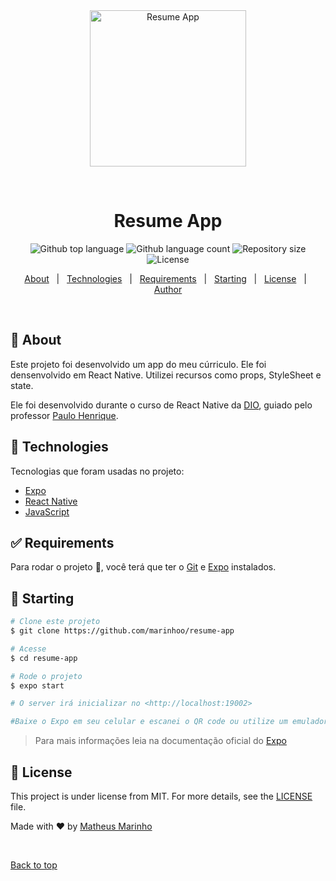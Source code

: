 <div align="center" id="top"> 
  <img src="" alt="Resume App" width='250px' />

  &#xa0;

  <!-- <a href="https://{{app_url}}.netlify.app">Demo</a> -->
</div>

<h1 align="center">Resume App</h1>

<p align="center">
  <img alt="Github top language" src="https://img.shields.io/github/languages/top/marinhoo/resume-app?color=56BEB8&style=for-the-badge">

  <img alt="Github language count" src="https://img.shields.io/github/languages/count/marinhoo/resume-app?color=56BEB8&style=for-the-badge">

  <img alt="Repository size" src="https://img.shields.io/github/repo-size/marinhoo/resume-app?color=56BEB8&style=for-the-badge">

  <img alt="License" src="https://img.shields.io/github/license/marinhoo/resume-app?color=56BEB8&style=for-the-badge">


  <!-- <img alt="Github issues" src="https://img.shields.io/github/issues/{{github}}/{{repository}}?color=56BEB8" /> -->

  <!-- <img alt="Github forks" src="https://img.shields.io/github/forks/{{github}}/{{repository}}?color=56BEB8" /> -->

  <!-- <img alt="Github stars" src="https://img.shields.io/github/stars/{{github}}/{{repository}}?color=56BEB8" /> -->
</p>

<p align="center">
  <a href="#dart-about">About</a> &#xa0; | &#xa0; 
  <a href="#rocket-technologies">Technologies</a> &#xa0; | &#xa0;
  <a href="#white_check_mark-requirements">Requirements</a> &#xa0; | &#xa0;
  <a href="#checkered_flag-starting">Starting</a> &#xa0; | &#xa0;
  <a href="#memo-license">License</a> &#xa0; | &#xa0;
  <a href="https://github.com/{{github}}" target="_blank">Author</a>
</p>

<br>

## :dart: About ##

Este projeto foi desenvolvido um app do meu cúrriculo. Ele foi densenvolvido em React Native. Utilizei recursos como props, StyleSheet e state.

Ele foi desenvolvido durante o curso de React Native da <a href="https://web.dio.me/">DIO</a>, guiado pelo professor <a href="https://github.com/pablohdev">Paulo Henrique</a>.


## :rocket: Technologies ##

Tecnologias que foram usadas no projeto:

- [Expo](https://expo.io/)
- [React Native](https://reactnative.dev/)
- [JavaScript](https://www.javascript.com/)

## :white_check_mark: Requirements ##

Para rodar o projeto :checkered_flag:, você terá que ter o [Git](https://git-scm.com) e [Expo](https://expo.io/) instalados.

## :checkered_flag: Starting ##

```bash
# Clone este projeto
$ git clone https://github.com/marinhoo/resume-app

# Acesse
$ cd resume-app

# Rode o projeto
$ expo start

# O server irá inicializar no <http://localhost:19002>

#Baixe o Expo em seu celular e escanei o QR code ou utilize um emulador em sua máquina
```

> Para mais informações leia na documentação oficial do [Expo](https://expo.io/)

## :memo: License ##

This project is under license from MIT. For more details, see the [LICENSE](LICENSE.md) file.


Made with :heart: by <a href="https://github.com/marinhoo" target="_blank">Matheus Marinho</a>

&#xa0;

<a href="#top">Back to top</a>